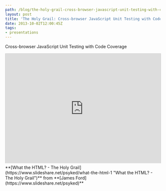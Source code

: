 ```yaml
---
path: /blog/the-holy-grail-cross-browser-javascript-unit-testing-with-code-coverage-metrics/
layout: post
title: 'The Holy Grail: Cross-browser JavaScript Unit Testing with Code Coverage Metrics'
date: 2013-10-02T12:00:45Z
tags:
- presentations
---
```


Cross-browser JavaScript Unit Testing with Code Coverage

<iframe style="border: 1px solid #CCC; border-width: 1px 1px 0; margin-bottom: 5px; max-width: 100%;width: 100%;" src="https://www.slideshare.net/slideshow/embed_code/26790652" width="427" height="356" frameborder="0" marginwidth="0" marginheight="0" scrolling="no" allowfullscreen="allowfullscreen"> </iframe>
**[What the HTML? - The Holy Grail](https://www.slideshare.net/psyked/what-the-html-1 "What the HTML? - The Holy Grail")** from **[James Ford](https://www.slideshare.net/psyked)**